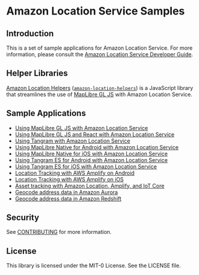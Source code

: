 # Amazon Location Service Samples

## Introduction

This is a set of sample applications for Amazon Location Service. For more information, please
consult the [Amazon Location Service Developer
Guide](https://docs.aws.amazon.com/location/latest/developerguide).

## Helper Libraries

[Amazon Location Helpers](amazon-location-helpers/)
([`amazon-location-helpers`](https://www.npmjs.com/package/amazon-location-helpers)) is a JavaScript
library that streamlines the use of [MapLibre GL JS](https://maplibre.org/maplibre-gl-js-docs/api/)
with Amazon Location Service.

## Sample Applications

* [Using MapLibre GL JS with Amazon Location Service](maplibre-gl-js/)
* [Using MapLibre GL JS and React with Amazon Location Service](maplibre-gl-js-react/)
* [Using Tangram with Amazon Location Service](tangram-js/)
* [Using MapLibre Native for Android with Amazon Location Service](maplibre-native-android/)
* [Using MapLibre Native for iOS with Amazon Location Service](maplibre-native-ios/)
* [Using Tangram ES for Android with Amazon Location Service](tangram-es-android/)
* [Using Tangram ES for iOS with Amazon Location Service](tangram-es-ios/)
* [Location Tracking with AWS Amplify on Android](tracking-android/)
* [Location Tracking with AWS Amplify on iOS](tracking-ios/)
* [Asset tracking with Amazon Location, Amplify, and IoT Core](maplibre-js-react-iot-asset-tracking/)
* [Geocode address data in Amazon Aurora](geocode-udf-lambda-aurora)
* [Geocode address data in Amazon Redshift](geocode-udf-lambda-redshift)

## Security

See [CONTRIBUTING](CONTRIBUTING.md#security-issue-notifications) for more information.

## License

This library is licensed under the MIT-0 License. See the LICENSE file.
